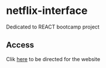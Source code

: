 # netflix-interface
Dedicated to REACT bootcamp project

## Access
Clik [here](https://jackesfonseca.github.io/netflix-interface/) to be directed for the website
